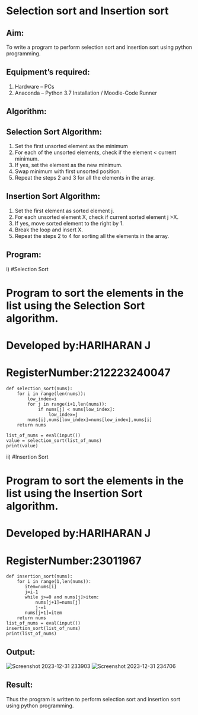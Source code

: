 # Selection sort and Insertion sort
## Aim:
To write a program to perform selection sort and insertion sort using python programming.
## Equipment’s required:
1.	Hardware – PCs
2.	Anaconda – Python 3.7 Installation / Moodle-Code Runner
## Algorithm:
## Selection Sort Algorithm:
1.	Set the first unsorted element as the minimum
2.	For each of the unsorted elements, check if the element < current minimum.
3.	If yes, set the element as the new minimum.
4.	Swap minimum with first unsorted position.
5.	Repeat the steps 2 and 3 for all the elements in the array.
## Insertion Sort Algorithm:
1.	Set the first element as sorted element j.
2.	For each unsorted element X, check if current sorted element j >X.
3.	If yes, move sorted element to the right by 1.
4.	Break the loop and insert X.
5.	Repeat the steps 2 to 4 for sorting all the elements in the array.
## Program:
i) #Selection Sort
# Program to sort the elements in the list using the Selection Sort algorithm.
# Developed by:HARIHARAN J
# RegisterNumber:212223240047
~~~
def selection_sort(nums):
    for i in range(len(nums)):
        low_index=i
        for j in range(i+1,len(nums)):
            if nums[j] < nums[low_index]:
                low_index=j
        nums[i],nums[low_index]=nums[low_index],nums[i]
    return nums
    
list_of_nums = eval(input())
value = selection_sort(list_of_nums)
print(value)
~~~
ii)	#Insertion Sort
# Program to sort the elements in the list using the Insertion Sort algorithm.
# Developed by:HARIHARAN J
# RegisterNumber:23011967 
~~~
def insertion_sort(nums):
    for i in range(1,len(nums)):
       item=nums[i]
       j=i-1
       while j>=0 and nums[j]>item:
           nums[j+1]=nums[j]
           j-=1
       nums[j+1]=item
    return nums 
list_of_nums = eval(input())
insertion_sort(list_of_nums)
print(list_of_nums)
~~~
## Output:
![Screenshot 2023-12-31 233903](https://github.com/THARUNDT/Sorting-Algorithm/assets/144871537/90a6f696-825e-41db-b52d-e326e55e1c05)
![Screenshot 2023-12-31 234706](https://github.com/THARUNDT/Sorting-Algorithm/assets/144871537/2147e69c-b4c5-4f14-aa6f-30d67522d80d)



## Result:
Thus the program is written to perform selection sort and insertion sort using python programming.

